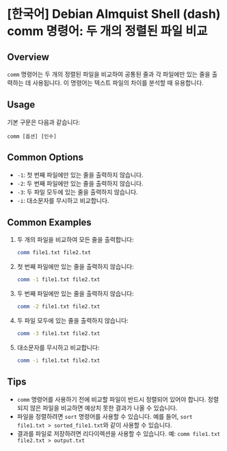 # [한국어] Debian Almquist Shell (dash) comm 명령어: 두 개의 정렬된 파일 비교

## Overview
`comm` 명령어는 두 개의 정렬된 파일을 비교하여 공통된 줄과 각 파일에만 있는 줄을 출력하는 데 사용됩니다. 이 명령어는 텍스트 파일의 차이를 분석할 때 유용합니다.

## Usage
기본 구문은 다음과 같습니다:
```
comm [옵션] [인수]
```

## Common Options
- `-1`: 첫 번째 파일에만 있는 줄을 출력하지 않습니다.
- `-2`: 두 번째 파일에만 있는 줄을 출력하지 않습니다.
- `-3`: 두 파일 모두에 있는 줄을 출력하지 않습니다.
- `-i`: 대소문자를 무시하고 비교합니다.

## Common Examples
1. 두 개의 파일을 비교하여 모든 줄을 출력합니다:
   ```bash
   comm file1.txt file2.txt
   ```

2. 첫 번째 파일에만 있는 줄을 출력하지 않습니다:
   ```bash
   comm -1 file1.txt file2.txt
   ```

3. 두 번째 파일에만 있는 줄을 출력하지 않습니다:
   ```bash
   comm -2 file1.txt file2.txt
   ```

4. 두 파일 모두에 있는 줄을 출력하지 않습니다:
   ```bash
   comm -3 file1.txt file2.txt
   ```

5. 대소문자를 무시하고 비교합니다:
   ```bash
   comm -i file1.txt file2.txt
   ```

## Tips
- `comm` 명령어를 사용하기 전에 비교할 파일이 반드시 정렬되어 있어야 합니다. 정렬되지 않은 파일을 비교하면 예상치 못한 결과가 나올 수 있습니다.
- 파일을 정렬하려면 `sort` 명령어를 사용할 수 있습니다. 예를 들어, `sort file1.txt > sorted_file1.txt`와 같이 사용할 수 있습니다.
- 결과를 파일로 저장하려면 리다이렉션을 사용할 수 있습니다. 예: `comm file1.txt file2.txt > output.txt`